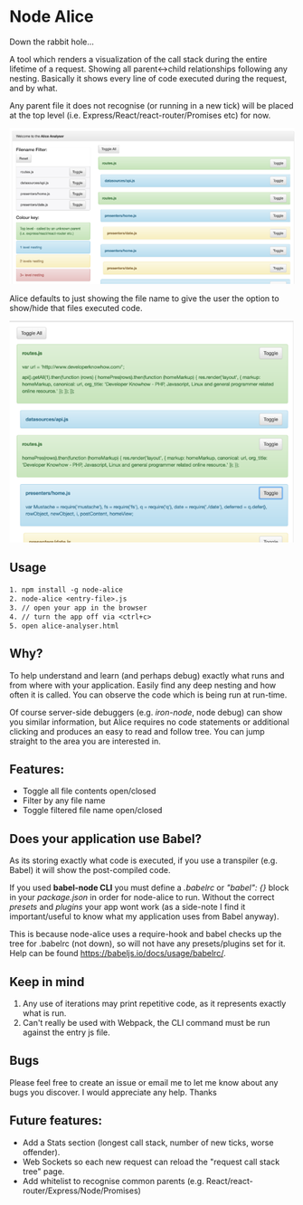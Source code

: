 # Node Alice
Down the rabbit hole...

A tool which renders a visualization of the call stack during the entire lifetime of a request. Showing all parent<->child relationships following any nesting. Basically it shows every line of code executed during the request, and by what.

Any parent file it does not recognise (or running in a new tick) will be placed at the top level (i.e. Express/React/react-router/Promises etc) for now.

![alt tag](/imgs/analyser.png)

Alice defaults to just showing the file name to give the user the option to show/hide that files executed code.

![alt tag](/imgs/toggled.png)

## Usage
    1. npm install -g node-alice
    2. node-alice <entry-file>.js
    3. // open your app in the browser
    4. // turn the app off via <ctrl+c>
    5. open alice-analyser.html

## Why?
To help understand and learn (and perhaps debug) exactly what runs and from where with your application. Easily find any deep nesting and how often it is called. You can observe the code which is being run at run-time.

Of course server-side debuggers (e.g. _iron-node_, node debug) can show you similar information, but Alice requires no code statements or additional clicking and produces an easy to read and follow tree. You can jump straight to the area you are interested in.

## Features:
 - Toggle all file contents open/closed
 - Filter by any file name
 - Toggle filtered file name open/closed

## Does your application use Babel?
As its storing exactly what code is executed, if you use a transpiler (e.g. Babel) it will show the post-compiled code.

If you used <b>babel-node CLI</b> you must define a _.babelrc_ or _"babel": {}_ block in your _package.json_ in order for node-alice to run. Without the correct _presets_ and _plugins_ your app wont work (as a side-note I find it important/useful to know what my application uses from Babel anyway).

This is because node-alice uses a require-hook and babel checks up the tree for .babelrc (not down), so will not have any presets/plugins set for it. Help can be found https://babeljs.io/docs/usage/babelrc/.

## Keep in mind
  1. Any use of iterations may print repetitive code, as it represents exactly what is run.
  2. Can't really be used with Webpack, the CLI command must be run against the entry js file.

## Bugs
Please feel free to create an issue or email me to let me know about any bugs you discover. I would appreciate any help. Thanks

## Future features:
 - Add a Stats section (longest call stack, number of new ticks, worse offender).
 - Web Sockets so each new request can reload the "request call stack tree" page.
 - Add whitelist to recognise common parents (e.g. React/react-router/Express/Node/Promises)
